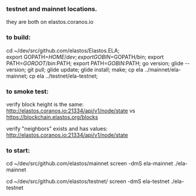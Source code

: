 ### testnet and mainnet locations.

  they are both on elastos.coranos.io

### to build:

  cd ~/dev/src/github.com/elastos/Elastos.ELA;  
  export GOPATH=$HOME/dev;
  export GOBIN=$GOPATH/bin;
  export PATH=$GOROOT/bin:$PATH;
  export PATH=$GOBIN:$PATH;
  go version;
  glide --version;
  git pull;
  glide update;
  glide install;
  make;
  cp ela ../mainnet/ela-mainnet;
  cp ela ../testnet/ela-testnet;

### to smoke test:

  verify block height is the same:
  <http://elastos.coranos.io:21334/api/v1/node/state>
  vs
  <https://blockchain.elastos.org/blocks>

  verify "neighbors" exists and has values:
  <http://elastos.coranos.io:21334/api/v1/node/state>

### to start:

  cd ~/dev/src/github.com/elastos/mainnet
  screen -dmS ela-mainnet ./ela-mainnet

  cd ~/dev/src/github.com/elastos/testnet/
  screen -dmS ela-testnet ./ela-testnet
